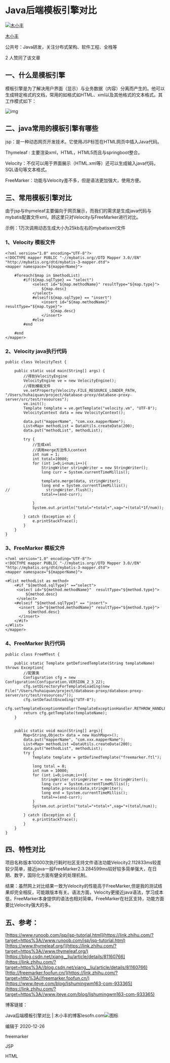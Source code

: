 # Java后端模板引擎对比

[![木小丰](https://pic1.zhimg.com/e07954953_xs.jpg?source=172ae18b)](https://www.zhihu.com/people/lesofn)

[木小丰](https://www.zhihu.com/people/lesofn)

公共号：Java研发，关注分布式架构、软件工程、全栈等



2 人赞同了该文章

## 一、什么是模板引擎

模板引擎是为了解决用户界面（显示）与业务数据（内容）分离而产生的。他可以生成特定格式的文档，常用的如格式如HTML、xml以及其他格式的文本格式。其工作模式如下：



![img](https://pic2.zhimg.com/80/v2-6191c56f51bceebc00d0f74b2d0c6739_720w.jpg)



## 二、java常用的模板引擎有哪些

jsp：是一种动态网页开发技术。它使用JSP标签在HTML网页中插入Java代码。

Thymeleaf : 主要渲染xml，HTML，HTML5而且与springboot整合。

Velocity：不仅可以用于界面展示（HTML.xml等）还可以生成输入java代码，SQL语句等文本格式。

FreeMarker：功能与Velocity差不多，但是语法更加强大，使用方便。

## 三、常用模板引擎对比

由于jsp与thymeleaf主要偏向于网页展示，而我们的需求是生成java代码与mybatis配置文件xml。顾这里只对Velocity与FreeMarker进行对比。

示例：1万次调用动态生成大小为25kb左右的mybatisxml文件

### 1、Velocity 模板文件

```text
<?xml version="1.0" encoding="UTF-8"?>
<!DOCTYPE mapper PUBLIC "-//mybatis.org//DTD Mapper 3.0//EN" "http://mybatis.org/dtd/mybatis-3-mapper.dtd">
<mapper namespace="${mapperName}">

    #foreach($map in $methodList)
        #if(${map.sqlType} == "select")
            <select id="${map.methodName}" resultType="${map.type}">
                ${map.desc}
            </select>
            #elseif(${map.sqlType} == "insert")
                <insert id="${map.methodName}" resultType="${map.type}">
                    ${map.desc}
                </insert>
            #else
        #end

    #end
</mapper>
```

### 2、Velocity java执行代码

```text
public class VelocityTest {

    public static void main(String[] args) {
        //得到VelocityEngine
        VelocityEngine ve = new VelocityEngine();
        //得到模板文件
        ve.setProperty(Velocity.FILE_RESOURCE_LOADER_PATH, "/Users/huhaiquan/project/database-proxy/database-proxy-server/src/test/resources");
        ve.init();
        Template template = ve.getTemplate("velocity.vm", "UTF-8");
        VelocityContext data = new VelocityContext();

        data.put("mapperName", "com.xxx.mapperName");
        List<Map> methodList = DataUtils.createData(200);
        data.put("methodList", methodList);

        try {
            //生成xml
            //调用merge方法传入context
            int num = 1;
            int total=10000;
            for (int i=0;i<num;i++){
                StringWriter stringWriter = new StringWriter();
                long curr = System.currentTimeMillis();

                template.merge(data, stringWriter);
                long end = System.currentTimeMillis();
//                stringWriter.flush();
                total+=(end-curr);

            }
            System.out.println("total="+total+",vag="+(total*1f/num));

        } catch (Exception e) {
            e.printStackTrace();
        }
    }
}
```

### 3、FreeMarker 模板文件

```text
<?xml version="1.0" encoding="UTF-8"?>
<!DOCTYPE mapper PUBLIC "-//mybatis.org//DTD Mapper 3.0//EN" "http://mybatis.org/dtd/mybatis-3-mapper.dtd">
<mapper namespace="${mapperName}">

<#list methodList as method>
    <#if "${method.sqlType}" =="select">
     <select id="${method.methodName}"  resultType="${method.type}">
         ${method.desc}
     </select>
    <#elseif "${method.sqlType}" == "insert">
      <insert id="${method.methodName}" resultType="${method.type}">
          ${method.desc}
      </insert>
    </#if>
</#list>
</mapper>
```

### 4、FreeMarker 执行代码

```text
public class FreeMTest {

    public static Template getDefinedTemplate(String templateName) throws Exception{
        //配置类
        Configuration cfg = new Configuration(Configuration.VERSION_2_3_22);
        cfg.setDirectoryForTemplateLoading(new File("/Users/huhaiquan/project/database-proxy/database-proxy-server/src/test/resources/"));
        cfg.setDefaultEncoding("UTF-8");
        cfg.setTemplateExceptionHandler(TemplateExceptionHandler.RETHROW_HANDLER);
        return cfg.getTemplate(templateName);
    }


    public static void main(String[] args){
        Map<String,Object> data = new HashMap<>();
        data.put("mapperName", "com.xxx.mapperName");
        List<Map> methodList =DataUtils.createData(200);
        data.put("methodList", methodList);
        try {
            Template template = getDefinedTemplate("freemarker.ftl");

            long total = 0;
            int num = 10000;
            for (int i=0;i<num;i++){
                StringWriter stringWriter = new StringWriter();
                long curr = System.currentTimeMillis();
                template.process(data,stringWriter);
                long end = System.currentTimeMillis();
                total+=(end-curr);
            }
            System.out.println("total="+total+",vag="+(total/num));

        } catch (Exception e) {
            e.printStackTrace();
        }
    }
}
```

## 四、特性对比

项目名称版本10000次执行耗时社区支持文件语法功能Velocity2.112833ms较差较少简单，接近java一般FreeMarker2.3.284599ms较好较多简单强大，在日期、数字，国际化方面有健全的处理机制。

结果：虽然网上对比结果一致为Velocity的性能高于FreeMarker,但是我的测试结果却完全相反，可能跟版本有关。语法方面，Velocity更接近java语法，学习成本低，FreeMarker本身提供的语法也相对简单。FreeMarker在社区支持，功能方面要比Velocity强大的多。

## 五、参考：

[https://www.runoob.com/jsp/jsp-tutorial.html](https://link.zhihu.com/?target=https%3A//www.runoob.com/jsp/jsp-tutorial.html)
[https://www.thymeleaf.org/](https://link.zhihu.com/?target=https%3A//www.thymeleaf.org/)
[https://blog.csdn.net/xiang__liu/article/details/81160766](https://link.zhihu.com/?target=https%3A//blog.csdn.net/xiang__liu/article/details/81160766)
[http://freemarker.foofun.cn/](https://link.zhihu.com/?target=http%3A//freemarker.foofun.cn/)
[https://www.iteye.com/blog/lishumingwm163-com-933365](https://link.zhihu.com/?target=https%3A//www.iteye.com/blog/lishumingwm163-com-933365)

博客链接：

Java后端模板引擎对比 | 木小丰的博客lesofn.com![图标](https://pic2.zhimg.com/v2-ee90254b45969be247d822c646ac6eb9_180x120.jpg)



编辑于 2020-12-26

freemarker

JSP

HTML